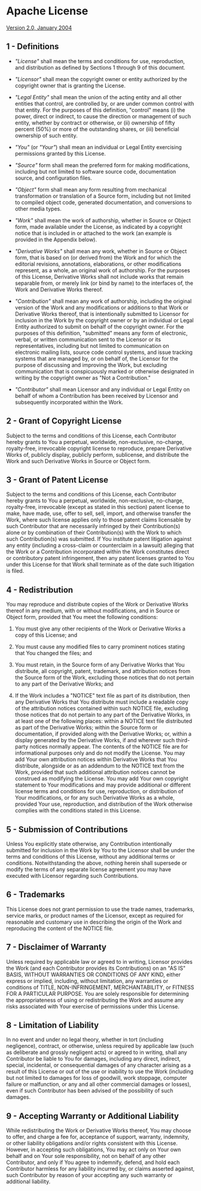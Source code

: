 Apache License
==============

[Version 2.0, January 2004](http://www.apache.org/licenses/LICENSE-2.0.html)

1 - Definitions
---------------

*  *"License"* shall mean the terms and conditions for use, reproduction, and
  distribution as defined by Sections 1 through 9 of this document.
  
* *"Licensor"* shall mean the copyright owner or entity authorized by the
  copyright owner that is granting the License.
  
* *"Legal Entity"* shall mean the union of the acting entity and all other
  entities that control, are controlled by, or are under common control with
  that entity. For the purposes of this definition, "control" means (i) the
  power, direct or indirect, to cause the direction or management of such
  entity, whether by contract or otherwise, or (ii) ownership of fifty
  percent (50%) or more of the outstanding shares, or (iii) beneficial
  ownership of such entity.
  
* *"You"* (or *"Your"*) shall mean an individual or Legal Entity exercising
  permissions granted by this License.
  
* *"Source"* form shall mean the preferred form for making modifications,
  including but not limited to software source code, documentation source,
  and configuration files.
  
* *"Object"* form shall mean any form resulting from mechanical transformation
  or translation of a Source form, including but not limited to compiled
  object code, generated documentation, and conversions to other media types.
  
* *"Work"* shall mean the work of authorship, whether in Source or Object form,
  made available under the License, as indicated by a copyright notice that
  is included in or attached to the work (an example is provided in the
  Appendix below).
  
* *"Derivative Works"* shall mean any work, whether in Source or Object form,
  that is based on (or derived from) the Work and for which the editorial
  revisions, annotations, elaborations, or other modifications represent, as
  a whole, an original work of authorship. For the purposes of this License,
  Derivative Works shall not include works that remain separable from, or
  merely link (or bind by name) to the interfaces of, the Work and Derivative
  Works thereof.
  
* *"Contribution"* shall mean any work of authorship, including the original
  version of the Work and any modifications or additions to that Work or
  Derivative Works thereof, that is intentionally submitted to Licensor for
  inclusion in the Work by the copyright owner or by an individual or Legal
  Entity authorized to submit on behalf of the copyright owner. For the
  purposes of this definition, "submitted" means any form of electronic,
  verbal, or written communication sent to the Licensor or its
  representatives, including but not limited to communication on electronic
  mailing lists, source code control systems, and issue tracking systems that
  are managed by, or on behalf of, the Licensor for the purpose of discussing
  and improving the Work, but excluding communication that is conspicuously
  marked or otherwise designated in writing by the copyright owner as "Not a
  Contribution."
  
* *"Contributor"* shall mean Licensor and any individual or Legal Entity on
  behalf of whom a Contribution has been received by Licensor and
  subsequently incorporated within the Work.


2 - Grant of Copyright License
------------------------------

Subject to the terms and conditions of this License, each Contributor
hereby grants to You a perpetual, worldwide, non-exclusive, no-charge,
royalty-free, irrevocable copyright license to reproduce, prepare
Derivative Works of, publicly display, publicly perform, sublicense, and
distribute the Work and such Derivative Works in Source or Object form.


3 - Grant of Patent License
---------------------------

Subject to the terms and conditions of this License, each Contributor
hereby grants to You a perpetual, worldwide, non-exclusive, no-charge,
royalty-free, irrevocable (except as stated in this section) patent license
to make, have made, use, offer to sell, sell, import, and otherwise
transfer the Work, where such license applies only to those patent claims
licensable by such Contributor that are necessarily infringed by their
Contribution(s) alone or by combination of their Contribution(s) with the
Work to which such Contribution(s) was submitted. If You institute patent
litigation against any entity (including a cross-claim or counterclaim in a
lawsuit) alleging that the Work or a Contribution incorporated within the
Work constitutes direct or contributory patent infringement, then any
patent licenses granted to You under this License for that Work shall
terminate as of the date such litigation is filed.


4 - Redistribution
------------------

You may reproduce and distribute copies of the Work or Derivative Works
thereof in any medium, with or without modifications, and in Source or
Object form, provided that You meet the following conditions:

1. You must give any other recipients of the Work or Derivative Works a
   copy of this License; and

2. You must cause any modified files to carry prominent notices stating
   that You changed the files; and

3. You must retain, in the Source form of any Derivative Works that You
   distribute, all copyright, patent, trademark, and attribution notices
   from the Source form of the Work, excluding those notices that do not
   pertain to any part of the Derivative Works; and

4. If the Work includes a "NOTICE" text file as part of its distribution,
   then any Derivative Works that You distribute must include a readable
   copy of the attribution notices contained within such NOTICE file,
   excluding those notices that do not pertain to any part of the
   Derivative Works, in at least one of the following places: within a
   NOTICE text file distributed as part of the Derivative Works; within the
   Source form or documentation, if provided along with the Derivative
   Works; or, within a display generated by the Derivative Works, if and
   wherever such third-party notices normally appear. The contents of the
   NOTICE file are for informational purposes only and do not modify the
   License. You may add Your own attribution notices within Derivative
   Works that You distribute, alongside or as an addendum to the NOTICE
   text from the Work, provided that such additional attribution notices
   cannot be construed as modifying the License. You may add Your own
   copyright statement to Your modifications and may provide additional or
   different license terms and conditions for use, reproduction, or
   distribution of Your modifications, or for any such Derivative Works as
   a whole, provided Your use, reproduction, and distribution of the Work
   otherwise complies with the conditions stated in this License.


5 - Submission of Contributions
-------------------------------

Unless You explicitly state otherwise, any Contribution intentionally
submitted for inclusion in the Work by You to the Licensor shall be under
the terms and conditions of this License, without any additional terms or
conditions. Notwithstanding the above, nothing herein shall supersede or
modify the terms of any separate license agreement you may have executed
with Licensor regarding such Contributions.


6 - Trademarks
--------------

This License does not grant permission to use the trade names, trademarks,
service marks, or product names of the Licensor, except as required for
reasonable and customary use in describing the origin of the Work and
reproducing the content of the NOTICE file.


7 - Disclaimer of Warranty
--------------------------

Unless required by applicable law or agreed to in writing, Licensor
provides the Work (and each Contributor provides its Contributions) on an
"AS IS" BASIS, WITHOUT WARRANTIES OR CONDITIONS OF ANY KIND, either express
or implied, including, without limitation, any warranties or conditions of
TITLE, NON-INFRINGEMENT, MERCHANTABILITY, or FITNESS FOR A PARTICULAR
PURPOSE. You are solely responsible for determining the appropriateness of
using or redistributing the Work and assume any risks associated with Your
exercise of permissions under this License.


8 - Limitation of Liability
---------------------------

In no event and under no legal theory, whether in tort (including
negligence), contract, or otherwise, unless required by applicable law
(such as deliberate and grossly negligent acts) or agreed to in writing,
shall any Contributor be liable to You for damages, including any direct,
indirect, special, incidental, or consequential damages of any character
arising as a result of this License or out of the use or inability to use
the Work (including but not limited to damages for loss of goodwill, work
stoppage, computer failure or malfunction, or any and all other commercial
damages or losses), even if such Contributor has been advised of the
possibility of such damages.

9 - Accepting Warranty or Additional Liability
----------------------------------------------

While redistributing the Work or Derivative Works thereof, You may choose
to offer, and charge a fee for, acceptance of support, warranty, indemnity,
or other liability obligations and/or rights consistent with this License.
However, in accepting such obligations, You may act only on Your own behalf
and on Your sole responsibility, not on behalf of any other Contributor,
and only if You agree to indemnify, defend, and hold each Contributor
harmless for any liability incurred by, or claims asserted against, such
Contributor by reason of your accepting any such warranty or additional
liability.
